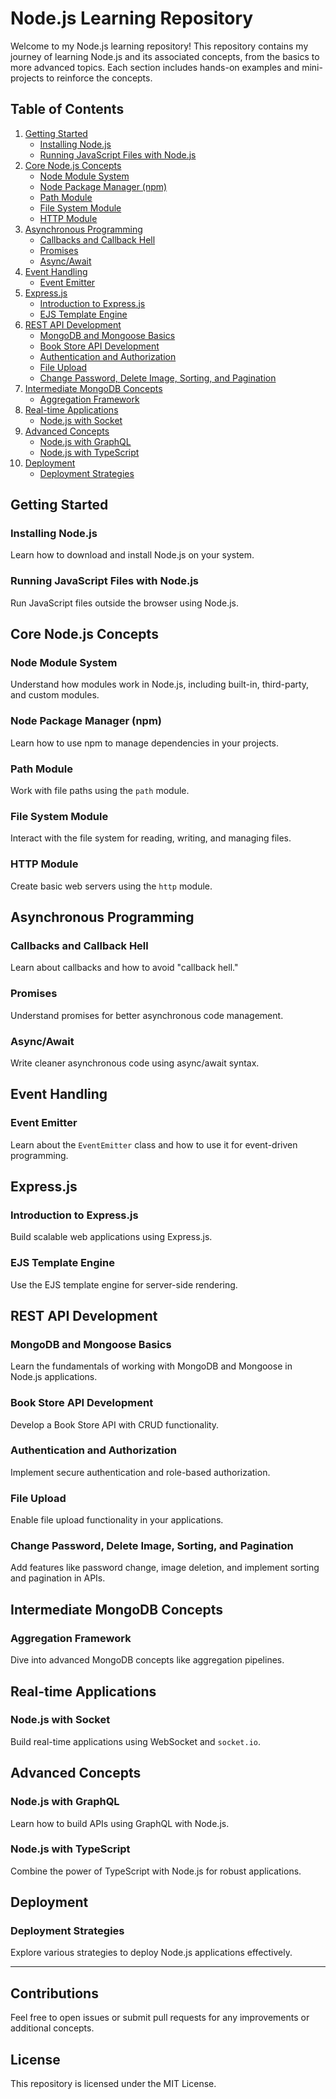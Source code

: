 # Node.js Learning Repository

Welcome to my Node.js learning repository! This repository contains my journey of learning Node.js and its associated concepts, from the basics to more advanced topics. Each section includes hands-on examples and mini-projects to reinforce the concepts.

## Table of Contents

1. [Getting Started](#getting-started)
    - [Installing Node.js](#installing-nodejs)
    - [Running JavaScript Files with Node.js](#running-javascript-files-with-nodejs)
2. [Core Node.js Concepts](#core-nodejs-concepts)
    - [Node Module System](#node-module-system)
    - [Node Package Manager (npm)](#node-package-manager-npm)
    - [Path Module](#path-module)
    - [File System Module](#file-system-module)
    - [HTTP Module](#http-module)
3. [Asynchronous Programming](#asynchronous-programming)
    - [Callbacks and Callback Hell](#callbacks-and-callback-hell)
    - [Promises](#promises)
    - [Async/Await](#async-await)
4. [Event Handling](#event-handling)
    - [Event Emitter](#event-emitter)
5. [Express.js](#expressjs)
    - [Introduction to Express.js](#introduction-to-expressjs)
    - [EJS Template Engine](#ejs-template-engine)
6. [REST API Development](#rest-api-development)
    - [MongoDB and Mongoose Basics](#mongodb-and-mongoose-basics)
    - [Book Store API Development](#book-store-api-development)
    - [Authentication and Authorization](#authentication-and-authorization)
    - [File Upload](#file-upload)
    - [Change Password, Delete Image, Sorting, and Pagination](#change-password-delete-image-sorting-and-pagination)
7. [Intermediate MongoDB Concepts](#intermediate-mongodb-concepts)
    - [Aggregation Framework](#aggregation-framework)
8. [Real-time Applications](#real-time-applications)
    - [Node.js with Socket](#nodejs-with-socket)
9. [Advanced Concepts](#advanced-concepts)
    - [Node.js with GraphQL](#nodejs-with-graphql)
    - [Node.js with TypeScript](#nodejs-with-typescript)
10. [Deployment](#deployment)
    - [Deployment Strategies](#deployment-strategies)

## Getting Started

### Installing Node.js
Learn how to download and install Node.js on your system.

### Running JavaScript Files with Node.js
Run JavaScript files outside the browser using Node.js.

## Core Node.js Concepts

### Node Module System
Understand how modules work in Node.js, including built-in, third-party, and custom modules.

### Node Package Manager (npm)
Learn how to use npm to manage dependencies in your projects.

### Path Module
Work with file paths using the `path` module.

### File System Module
Interact with the file system for reading, writing, and managing files.

### HTTP Module
Create basic web servers using the `http` module.

## Asynchronous Programming

### Callbacks and Callback Hell
Learn about callbacks and how to avoid "callback hell."

### Promises
Understand promises for better asynchronous code management.

### Async/Await
Write cleaner asynchronous code using async/await syntax.

## Event Handling

### Event Emitter
Learn about the `EventEmitter` class and how to use it for event-driven programming.

## Express.js

### Introduction to Express.js
Build scalable web applications using Express.js.

### EJS Template Engine
Use the EJS template engine for server-side rendering.

## REST API Development

### MongoDB and Mongoose Basics
Learn the fundamentals of working with MongoDB and Mongoose in Node.js applications.

### Book Store API Development
Develop a Book Store API with CRUD functionality.

### Authentication and Authorization
Implement secure authentication and role-based authorization.

### File Upload
Enable file upload functionality in your applications.

### Change Password, Delete Image, Sorting, and Pagination
Add features like password change, image deletion, and implement sorting and pagination in APIs.

## Intermediate MongoDB Concepts

### Aggregation Framework
Dive into advanced MongoDB concepts like aggregation pipelines.

## Real-time Applications

### Node.js with Socket
Build real-time applications using WebSocket and `socket.io`.

## Advanced Concepts

### Node.js with GraphQL
Learn how to build APIs using GraphQL with Node.js.

### Node.js with TypeScript
Combine the power of TypeScript with Node.js for robust applications.

## Deployment

### Deployment Strategies
Explore various strategies to deploy Node.js applications effectively.

---

## Contributions
Feel free to open issues or submit pull requests for any improvements or additional concepts.

## License
This repository is licensed under the MIT License.
